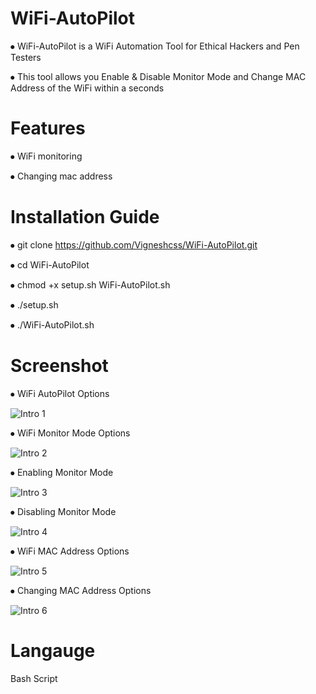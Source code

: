 # WiFi-AutoPilot
⦁  WiFi-AutoPilot is a WiFi Automation Tool for Ethical Hackers and Pen Testers

⦁  This tool allows you Enable & Disable Monitor Mode and Change MAC Address of the WiFi within a seconds

# Features
⦁  WiFi monitoring

⦁  Changing mac address

# Installation Guide
⦁  git clone https://github.com/Vigneshcss/WiFi-AutoPilot.git

⦁  cd WiFi-AutoPilot

⦁  chmod +x setup.sh WiFi-AutoPilot.sh

⦁ ./setup.sh

⦁  ./WiFi-AutoPilot.sh

# Screenshot
⦁ WiFi AutoPilot Options

![Intro 1](https://user-images.githubusercontent.com/117492322/208420778-087c1fff-f96b-47fb-a968-d01fc8bb1c35.png)

⦁ WiFi Monitor Mode Options

![Intro 2](https://user-images.githubusercontent.com/117492322/208420941-902dca17-e292-4f6b-88ba-a292fa0af4ad.png)

⦁ Enabling Monitor Mode

![Intro 3](https://user-images.githubusercontent.com/117492322/208421047-889cfdae-e82f-4c38-9b00-a828fb45685d.png)

⦁ Disabling Monitor Mode

![Intro 4](https://user-images.githubusercontent.com/117492322/208421073-00fc9a4a-f818-4390-81c7-e39c9250323f.png)

⦁ WiFi MAC Address Options

![Intro 5](https://user-images.githubusercontent.com/117492322/208421086-7b27d4d4-d99b-4dcc-8be4-52745ff417f9.png)

⦁ Changing MAC Address Options

![Intro 6](https://user-images.githubusercontent.com/117492322/208421103-a2803b96-4d19-4054-91a7-2a84446905b6.png)


# Langauge
  Bash Script
